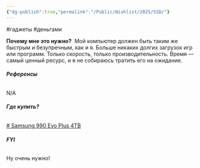 ```yaml
---
{"dg-publish":true,"permalink":"/Public/Wishlist/2025/SSD/"}
---
```


#гаджеты #деньгами

**Почему мне это нужно?** 
Мой компьютер должен быть таким же быстрым и безупречным, как и я. Больше никаких долгих загрузок игр или программ. Только скорость, только производительность. Время — самый ценный ресурс, и я не собираюсь тратить его на ожидание.

###### **Референсы** 
N/A

###### **Где купить?** 
[# Samsung 990 Evo Plus 4TB](https://catalog.onliner.by/ssd/samsung/mzv9s4t0bw)

###### **FYI** 
Ну очень нужно!